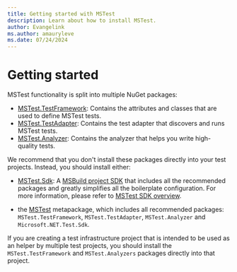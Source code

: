 ```yaml
---
title: Getting started with MSTest
description: Learn about how to install MSTest.
author: Evangelink
ms.author: amauryleve
ms.date: 07/24/2024
---
```


# Getting started

MSTest functionality is split into multiple NuGet packages:

- [MSTest.TestFramework](https://www.nuget.org/packages/MSTest.TestFramework): Contains the attributes and classes that are used to define MSTest tests.
- [MSTest.TestAdapter](https://www.nuget.org/packages/MSTest.TestAdapter): Contains the test adapter that discovers and runs MSTest tests.
- [MSTest.Analyzer](https://www.nuget.org/packages/MSTest.Analyzer): Contains the analyzer that helps you write high-quality tests.

We recommend that you don't install these packages directly into your test projects. Instead, you should install either:

- [MSTest.Sdk](https://www.nuget.org/packages/MSTest.Sdk): A [MSBuild project SDK](/visualstudio/msbuild/how-to-use-project-sdk) that includes all the recommended packages and greatly simplifies all the boilerplate configuration. For more information, please refer to [MSTest SDK overview](./unit-testing-mstest-sdk.md).

- the [MSTest](https://www.nuget.org/packages/MSTest) metapackage, which includes all recommended packages: `MSTest.TestFramework`, `MSTest.TestAdapter`, `MSTest.Analyzer` and `Microsoft.NET.Test.Sdk`.

If you are creating a test infrastructure project that is intended to be used as an helper by multiple test projects, you should install the `MSTest.TestFramework` and `MSTest.Analyzers` packages directly into that project.

